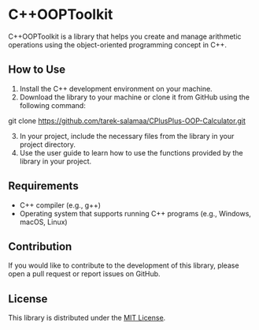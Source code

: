 # C++OOPToolkit

C++OOPToolkit is a library that helps you create and manage arithmetic operations using the object-oriented programming concept in C++.

## How to Use

1. Install the C++ development environment on your machine.
2. Download the library to your machine or clone it from GitHub using the following command:

git clone https://github.com/tarek-salamaa/CPlusPlus-OOP-Calculator.git

3. In your project, include the necessary files from the library in your project directory.
4. Use the user guide to learn how to use the functions provided by the library in your project.

## Requirements

- C++ compiler (e.g., g++)
- Operating system that supports running C++ programs (e.g., Windows, macOS, Linux)

## Contribution

If you would like to contribute to the development of this library, please open a pull request or report issues on GitHub.

## License

This library is distributed under the [MIT License](LICENSE).
